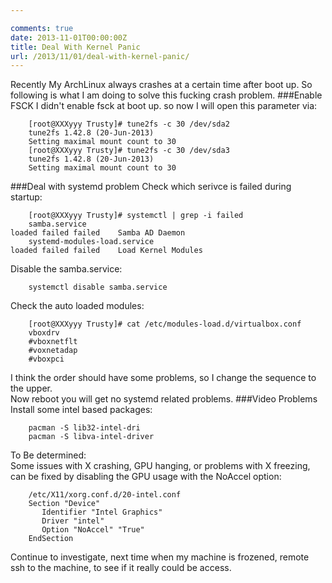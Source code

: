 ```yaml
---

comments: true
date: 2013-11-01T00:00:00Z
title: Deal With Kernel Panic
url: /2013/11/01/deal-with-kernel-panic/
---
```


Recently My ArchLinux always crashes at a certain time after boot up. So following is what I am doing to solve this fucking crash problem. 
###Enable FSCK
I didn't enable fsck at boot up. so now I will open this parameter via:

```
	[root@XXXyyy Trusty]# tune2fs -c 30 /dev/sda2
	tune2fs 1.42.8 (20-Jun-2013)
	Setting maximal mount count to 30
	[root@XXXyyy Trusty]# tune2fs -c 30 /dev/sda3
	tune2fs 1.42.8 (20-Jun-2013)
	Setting maximal mount count to 30
```

###Deal with systemd problem
Check which serivce is failed during startup:

```
	[root@XXXyyy Trusty]# systemctl | grep -i failed
	samba.service                                                                                         loaded failed failed    Samba AD Daemon
	systemd-modules-load.service                                                                          loaded failed failed    Load Kernel Modules
```

Disable the samba.service:

```
	systemctl disable samba.service
```

Check the auto loaded modules:

```
	[root@XXXyyy Trusty]# cat /etc/modules-load.d/virtualbox.conf
	vboxdrv
	#vboxnetflt
	#voxnetadap
	#vboxpci
```

I think the order should have some problems, so I change the sequence to the upper.    
Now  reboot you will get no systemd related problems.
###Video Problems
Install some intel based packages:

```
	pacman -S lib32-intel-dri
	pacman -S libva-intel-driver
```
To Be determined:    
Some issues with X crashing, GPU hanging, or problems with X freezing, can be fixed by disabling the GPU usage with the NoAccel option:

```
	/etc/X11/xorg.conf.d/20-intel.conf
	Section "Device"
	   Identifier "Intel Graphics"
	   Driver "intel"
	   Option "NoAccel" "True"
	EndSection
```

Continue to investigate, next time when my machine is frozened, remote ssh to the machine, to see if it really could be access. 
